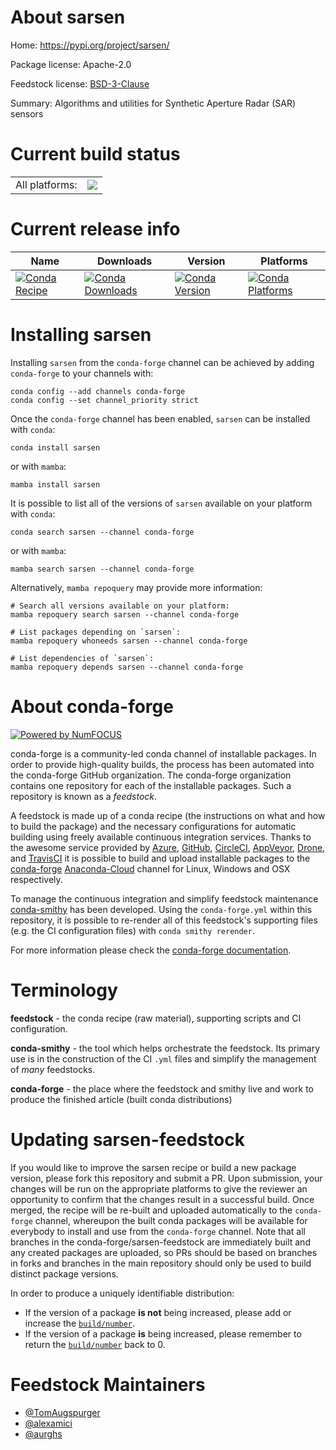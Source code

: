 About sarsen
============

Home: https://pypi.org/project/sarsen/

Package license: Apache-2.0

Feedstock license: [BSD-3-Clause](https://github.com/conda-forge/sarsen-feedstock/blob/main/LICENSE.txt)

Summary: Algorithms and utilities for Synthetic Aperture Radar (SAR) sensors

Current build status
====================


<table><tr><td>All platforms:</td>
    <td>
      <a href="https://dev.azure.com/conda-forge/feedstock-builds/_build/latest?definitionId=15944&branchName=main">
        <img src="https://dev.azure.com/conda-forge/feedstock-builds/_apis/build/status/sarsen-feedstock?branchName=main">
      </a>
    </td>
  </tr>
</table>

Current release info
====================

| Name | Downloads | Version | Platforms |
| --- | --- | --- | --- |
| [![Conda Recipe](https://img.shields.io/badge/recipe-sarsen-green.svg)](https://anaconda.org/conda-forge/sarsen) | [![Conda Downloads](https://img.shields.io/conda/dn/conda-forge/sarsen.svg)](https://anaconda.org/conda-forge/sarsen) | [![Conda Version](https://img.shields.io/conda/vn/conda-forge/sarsen.svg)](https://anaconda.org/conda-forge/sarsen) | [![Conda Platforms](https://img.shields.io/conda/pn/conda-forge/sarsen.svg)](https://anaconda.org/conda-forge/sarsen) |

Installing sarsen
=================

Installing `sarsen` from the `conda-forge` channel can be achieved by adding `conda-forge` to your channels with:

```
conda config --add channels conda-forge
conda config --set channel_priority strict
```

Once the `conda-forge` channel has been enabled, `sarsen` can be installed with `conda`:

```
conda install sarsen
```

or with `mamba`:

```
mamba install sarsen
```

It is possible to list all of the versions of `sarsen` available on your platform with `conda`:

```
conda search sarsen --channel conda-forge
```

or with `mamba`:

```
mamba search sarsen --channel conda-forge
```

Alternatively, `mamba repoquery` may provide more information:

```
# Search all versions available on your platform:
mamba repoquery search sarsen --channel conda-forge

# List packages depending on `sarsen`:
mamba repoquery whoneeds sarsen --channel conda-forge

# List dependencies of `sarsen`:
mamba repoquery depends sarsen --channel conda-forge
```


About conda-forge
=================

[![Powered by
NumFOCUS](https://img.shields.io/badge/powered%20by-NumFOCUS-orange.svg?style=flat&colorA=E1523D&colorB=007D8A)](https://numfocus.org)

conda-forge is a community-led conda channel of installable packages.
In order to provide high-quality builds, the process has been automated into the
conda-forge GitHub organization. The conda-forge organization contains one repository
for each of the installable packages. Such a repository is known as a *feedstock*.

A feedstock is made up of a conda recipe (the instructions on what and how to build
the package) and the necessary configurations for automatic building using freely
available continuous integration services. Thanks to the awesome service provided by
[Azure](https://azure.microsoft.com/en-us/services/devops/), [GitHub](https://github.com/),
[CircleCI](https://circleci.com/), [AppVeyor](https://www.appveyor.com/),
[Drone](https://cloud.drone.io/welcome), and [TravisCI](https://travis-ci.com/)
it is possible to build and upload installable packages to the
[conda-forge](https://anaconda.org/conda-forge) [Anaconda-Cloud](https://anaconda.org/)
channel for Linux, Windows and OSX respectively.

To manage the continuous integration and simplify feedstock maintenance
[conda-smithy](https://github.com/conda-forge/conda-smithy) has been developed.
Using the ``conda-forge.yml`` within this repository, it is possible to re-render all of
this feedstock's supporting files (e.g. the CI configuration files) with ``conda smithy rerender``.

For more information please check the [conda-forge documentation](https://conda-forge.org/docs/).

Terminology
===========

**feedstock** - the conda recipe (raw material), supporting scripts and CI configuration.

**conda-smithy** - the tool which helps orchestrate the feedstock.
                   Its primary use is in the construction of the CI ``.yml`` files
                   and simplify the management of *many* feedstocks.

**conda-forge** - the place where the feedstock and smithy live and work to
                  produce the finished article (built conda distributions)


Updating sarsen-feedstock
=========================

If you would like to improve the sarsen recipe or build a new
package version, please fork this repository and submit a PR. Upon submission,
your changes will be run on the appropriate platforms to give the reviewer an
opportunity to confirm that the changes result in a successful build. Once
merged, the recipe will be re-built and uploaded automatically to the
`conda-forge` channel, whereupon the built conda packages will be available for
everybody to install and use from the `conda-forge` channel.
Note that all branches in the conda-forge/sarsen-feedstock are
immediately built and any created packages are uploaded, so PRs should be based
on branches in forks and branches in the main repository should only be used to
build distinct package versions.

In order to produce a uniquely identifiable distribution:
 * If the version of a package **is not** being increased, please add or increase
   the [``build/number``](https://docs.conda.io/projects/conda-build/en/latest/resources/define-metadata.html#build-number-and-string).
 * If the version of a package **is** being increased, please remember to return
   the [``build/number``](https://docs.conda.io/projects/conda-build/en/latest/resources/define-metadata.html#build-number-and-string)
   back to 0.

Feedstock Maintainers
=====================

* [@TomAugspurger](https://github.com/TomAugspurger/)
* [@alexamici](https://github.com/alexamici/)
* [@aurghs](https://github.com/aurghs/)

